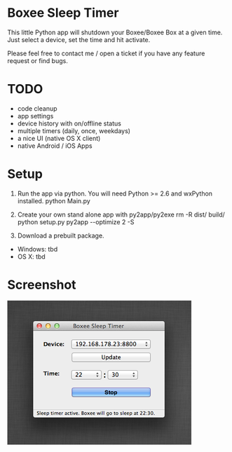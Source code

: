 Boxee Sleep Timer
==================

This little Python app will shutdown your Boxee/Boxee Box at a given time. Just select a device, set the time and hit activate.

Please feel free to contact me / open a ticket if you have any feature request or find bugs.

TODO
=====
* code cleanup
* app settings
* device history with on/offline status
* multiple timers (daily, once, weekdays)
* a nice UI (native OS X client)
* native Android / iOS Apps


Setup
===========

1. Run the app via python. You will need Python >= 2.6 and wxPython installed.
   python Main.py

2. Create your own stand alone app with py2app/py2exe
  rm -R dist/ build/
  python setup.py py2app --optimize 2 -S

3. Download a prebuilt package.
  * Windows: tbd
  * OS X: tbd


Screenshot
==========
<img src="https://github.com/d-a-n/boxee-box-sleep-timer/raw/master/assets/screenshot.png"/>
